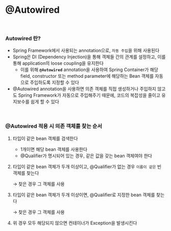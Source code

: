 # @Autowired

<br>

### Autowired 란?

- Spring Framework에서 사용되는 annotation으로, `자동 주입`을 위해 사용된다
- Spring은 DI (Dependency Injection)을 통해 객체들 간의 관계를 설정하고, 이를 통해 application의 loose coupling을 유지한다
  - 이를 위해 **`@Autowired`** annotation을 사용하여 Spring Container가 해당 field, constructor 또는 method parameter에 해당하는 Bean 객체를 자동으로 주입하도록 지정할 수 있다
- @Autowired annotation을 사용하면 의존 객체를 직접 생성하거나 주입하지 않고도 Spring Framework가 자동으로 주입해주기 때문에, 코드의 복잡성을 줄이고 유지보수를 쉽게 할 수 있다

<br>

### @Autowired 적용 시 의존 객체를 찾는 순서

1. 타입이 같은 bean 객체를 검색한다
    - 1개이면 해당 bean 객체를 사용한다
    - @Qualifier가 명시되어 있는 경우, 같은 값을 갖는 bean 객체여야 한다
2. 타입이 같은 bean 객체가 두개 이상이고, @Qualifier가 없는 경우 `이름이 같은` 빈 객체를 찾는다

    → 찾은 경우 그 객체를 사용

3. 타입이 같은 bean 객체가 두개 이상이면, @Qualifier로 지정한 bean 객체를 찾는다

    → 찾은 경우 그 객체를 사용

4. 위 경우 모두 해당되지 않으면 컨테이너가 Exception을 발생시킨다
